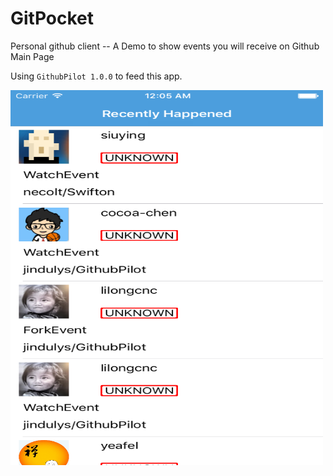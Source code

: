 # GitPocket

Personal github client -- A Demo to show events you will receive on Github Main Page 

Using `GithubPilot 1.0.0` to feed this app.

<img src="https://github.com/jindulys/GitPocket/blob/master/GitPocket/Img/githubpilotv1.png" alt="alt text" width="500" height="600">

